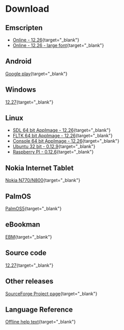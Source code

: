 # Download

## Emscripten

- [Online - 12.26](https://smallbasic.github.io/online/sbasic.html){target="_blank"}
- [Online - 12.26 - large font](https://smallbasic.github.io/online/sbasic.html?fontSize=34){target="_blank"}

## Android

[Google play](https://play.google.com/store/apps/details?id=net.sourceforge.smallbasic){target="_blank"}

## Windows

[12.27](https://github.com/smallbasic/SmallBASIC/releases/download/12_27/smallbasic_12.27.zip){target="_blank"}

## Linux

- [SDL 64 bit AppImage - 12.26](https://github.com/smallbasic/SmallBASIC/releases/download/12_26/SmallBASIC-SDL_12.26-x86_64.AppImage){target="_blank"}
- [FLTK 64 bit AppImage - 12.26](https://github.com/smallbasic/SmallBASIC/releases/download/12_26/SmallBASIC-FLTK_12.26-x86_64.AppImage){target="_blank"}
- [Console 64 bit AppImage - 12.26](https://github.com/smallbasic/SmallBASIC/releases/download/12_26/SmallBASIC-Console_12.26-x86_64.AppImage){target="_blank"}
- [Ubuntu 32 bit - 0.12.9](http://sourceforge.net/projects/smallbasic/files/Linux/0.12.9/smallbasic_0.12.9_i386.deb){target="_blank"}
- [Raspberry PI - 0.12.6](http://sourceforge.net/projects/smallbasic/files/Linux/0.12.6/smallbasic_0.12.6_armhf.deb){target="_blank"}

## Nokia Internet Tablet

[Nokia N770/N800](http://downloads.sourceforge.net/smallbasic/sbasic_0.9.7.2_armel.deb){target="_blank"}

## PalmOS

[PalmOS5](http://downloads.sourceforge.net/smallbasic/SmallBASIC-PalmOS5-0.8.2b.zip){target="_blank"}

## eBookman

[EBM](http://downloads.sourceforge.net/smallbasic/SmallBASIC_ebm_092j.zip){target="_blank"}

## Source code

[12.27](https://github.com/smallbasic/SmallBASIC/releases/download/12_27/smallbasic-12.27.tar.gz){target="_blank"}

## Other releases

[SourceForge Project page](http://sourceforge.net/project/showfiles.php?group_id=22348){target="_blank"}

## Language Reference

[Offline help text](../reference/sbref.txt){target="_blank"}

